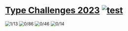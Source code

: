 # [Type Challenges 2023](https://github.com/type-challenges/type-challenges) [![test](https://github.com/tjx666/type-challenges-2023/actions/workflows/test.yml/badge.svg)](https://github.com/tjx666/type-challenges-2023/actions/workflows/test.yml)

<img src="https://img.shields.io/badge/easy-1/13-green" alt="1/13" />
<img src="https://img.shields.io/badge/medium-0/86-green" alt="0/86"/>
<img src="https://img.shields.io/badge/medium-0/46-red" alt="0/46"/>
<img src="https://img.shields.io/badge/medium-0/14-purple" alt="0/14"/>
